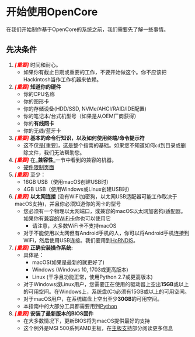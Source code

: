 # 开始使用OpenCore

在我们开始制作基于OpenCore的系统之前，我们需要先了解一些事情。

## 先决条件

1. <span style="color:red">_**[重要]**_</span> 时间和耐心。
   * 如果你有截止日期或重要的工作，不要开始做这个。你不应该把Hackintosh当作工作机器来依赖。
2. <span style="color:red">_**[重要]**_</span> **知道你的硬件**
   * 你的CPU名称
   * 你的图形卡
   * 你的存储设备(HDD/SSD, NVMe/AHCI/RAID/IDE配置)
   * 你的笔记本/台式机型号（如果是从OEM厂商获得）
   * 你的**有线网卡**
   * 你的无线/蓝牙卡
3. <span style="color:red">_**[重要]**_</span> **基本的命令行知识，以及如何使用终端/命令提示符**
   * 这不仅是[重要]，这是整个指南的基础。如果您不知道如何`cd`到目录或删除文件，我们无法帮助您。
4. <span style="color:red">_**[重要]**_</span> 在_**兼容性**_一节中看到的兼容的机器。
   * [硬件限制页面](macos-limits.md)
5. <span style="color:red">_**[重要]**_</span> 至少：
   * 16GB USB（使用macOS创建USB时）
   * 4GB USB（使用Windows或Linux创建USB时）
6. <span style="color:red">_**[重要]**_</span> **以太网连接** (没有WiFi加密狗，以太网USB适配器可能工作取决于macOS支持)，并且你必须知道你的网卡的型号
   * 您必须有一个物理以太网端口，或兼容的macOS以太网加密狗/适配器。如果你有[兼容的WiFi卡](https://xuanxuan1231.github.io/Wireless-Buyers-Guide/)你也可以使用它
     * 请注意，大多数WiFi卡不支持macOS
   * 对于不能使用以太网但有Android手机的人，你可以将Android手机连接到WiFi，然后使用USB连接。我们要用到[HoRNDIS](https://joshuawise.com/horndis#available_versions)。
7. <span style="color:red">_**[重要]**_</span> **正确安装操作系统:**
   * 具体是：
     * macOS(如果是最新的就更好了)
     * Windows (Windows 10, 1703或更高版本)
     * Linux (干净且功能正常，使用Python 2.7或更高版本)
   * 对于Windows或Linux用户，您需要正在使用的驱动器上空出**15GB**或以上的可用空间。在Windows上，系统盘(C:)必须有15GB或以上的可用空间。
   * 对于macOS用户，在系统磁盘上空出至少**30GB**的可用空间。
   * 本指南中的大部分工具都需要用到[Python](https://www.python.org/downloads/)
8. <span style="color:red">_**[重要]**_</span> **安装了最新版本的BIOS固件**
   * 在大多数情况下，更新BIOS将为macOS提供最好的支持
   * 这个例外是MSI 500系列AMD主板，在[主板支持](macos-limits.md#motherboard-support)部分阅读更多信息
